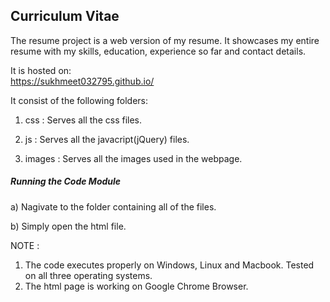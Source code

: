 <h2><b>Curriculum Vitae</b></h2>

The resume project is a web version of my resume. It showcases my entire resume with my skills, education, experience so far and contact details.<br>

It is hosted on:<br>
https://sukhmeet032795.github.io/

It consist of the following folders:

1) css : Serves all the css files.

2) js : Serves all the javacript(jQuery) files.

3) images : Serves all the images used in the webpage.

<h5>Running the Code Module</h5>

a) Nagivate to the folder containing all of the files.

b) Simply open the html file.

NOTE :

1) The code executes properly on Windows, Linux and Macbook. Tested on all three operating systems.<br>
2) The html page is working on Google Chrome Browser.


